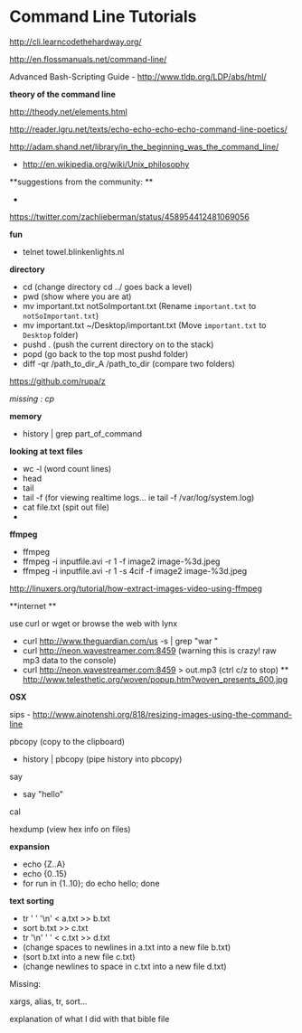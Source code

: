 # Command Line Tutorials

[](http://cli.learncodethehardway.org/)http://cli.learncodethehardway.org/

[](http://en.flossmanuals.net/command-line/)http://en.flossmanuals.net/command-line/

Advanced Bash-Scripting Guide - [](http://www.tldp.org/LDP/abs/html/)http://www.tldp.org/LDP/abs/html/

**theory of the command line**

[](http://theody.net/elements.html)http://theody.net/elements.html

[](http://reader.lgru.net/texts/echo-echo-echo-echo-command-line-poetics/)http://reader.lgru.net/texts/echo-echo-echo-echo-command-line-poetics/

[](http://adam.shand.net/library/in_the_beginning_was_the_command_line/)http://adam.shand.net/library/in_the_beginning_was_the_command_line/

*   [](http://en.wikipedia.org/wiki/Unix_philosophy)http://en.wikipedia.org/wiki/Unix_philosophy

**suggestions from the community: **

*

[](https://twitter.com/zachlieberman/status/458954412481069056)https://twitter.com/zachlieberman/status/458954412481069056

**fun**

*   telnet towel.blinkenlights.nl

**directory**

*   cd     (change directory  cd ../ goes back a level)
*   pwd    (show where you are at)
*   mv important.txt notSoImportant.txt (Rename `important.txt` to `notSoImportant.txt`)
*   mv important.txt ~/Desktop/important.txt (Move `important.txt` to `Desktop` folder)
*   pushd .   (push the current directory on to the stack)
*   popd      (go back to the top most pushd folder)
*   diff -qr /path_to_dir_A /path_to_dir   (compare two folders)

[](https://github.com/rupa/z)https://github.com/rupa/z

_missing : cp_

**memory**

*   history | grep part_of_command

**looking at text files**

*   wc -l   (word count lines)
*   head 
*   tail
*   tail -f   (for viewing realtime logs... ie tail -f  /var/log/system.log)
*   cat file.txt  (spit out file)
*

**ffmpeg**

*   ffmpeg
*   ffmpeg -i inputfile.avi -r 1 -f image2 image-%3d.jpeg
*   ffmpeg -i inputfile.avi -r 1 -s 4cif -f image2 image-%3d.jpeg

[](http://linuxers.org/tutorial/how-extract-images-video-using-ffmpeg)http://linuxers.org/tutorial/how-extract-images-video-using-ffmpeg

**internet **

use curl or wget or browse the web with lynx

*   curl [](http://www.theguardian.com/us)http://www.theguardian.com/us -s | grep "war "
*   curl [](http://neon.wavestreamer.com:8459)http://neon.wavestreamer.com:8459  (warning this is crazy! raw mp3 data to the console)
*   curl [](http://neon.wavestreamer.com:8459)http://neon.wavestreamer.com:8459 > out.mp3  (ctrl c/z to stop)
**   [](http://www.telesthetic.org/woven/popup.htm?woven_presents_600.jpg)http://www.telesthetic.org/woven/popup.htm?woven_presents_600.jpg

**OSX**

sips - [](http://www.ainotenshi.org/818/resizing-images-using-the-command-line)http://www.ainotenshi.org/818/resizing-images-using-the-command-line

pbcopy (copy to the clipboard)

*   history | pbcopy    (pipe history into pbcopy)

say 

*   say "hello"

cal 

hexdump  (view hex info on files)

**expansion**

*   echo {Z..A}
*   echo {0..15}
*   for run in {1..10}; do echo hello; done

**text sorting**

*   tr ' ' '\n' < a.txt >> b.txt
*   sort b.txt >> c.txt
*   tr '\n' ' ' < c.txt >> d.txt
*   (change spaces to newlines in a.txt into a new file b.txt)
*   (sort b.txt into a new file c.txt)
*   (change newlines to space in c.txt into a new file d.txt)

Missing: 

xargs, alias, tr, sort...  

explanation of what I did with that bible file